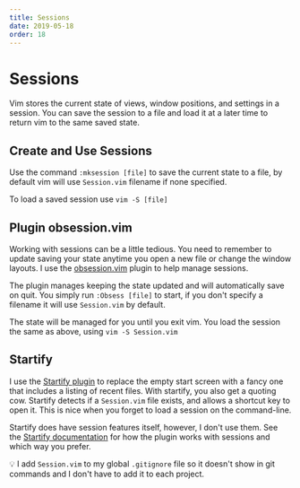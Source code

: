```yaml
---
title: Sessions
date: 2019-05-18
order: 18
---
```


# Sessions

Vim stores the current state of views, window positions, and settings in a session. You can save the session to a file and load it at a later time to return vim to the same saved state.

## Create and Use Sessions

Use the command `:mksession [file]` to save the current state to a file, by default vim will use `Session.vim` filename if none specified.

To load a saved session use `vim -S [file]`

## Plugin obsession.vim

Working with sessions can be a little tedious. You need to remember to update saving your state anytime you open a new file or change the window layouts. I use the [obsession.vim](https://github.com/tpope/vim-obsession) plugin to help manage sessions.

The plugin manages keeping the state updated and will automatically save on quit. You simply run `:Obsess [file]` to start, if you don't specify a filename it will use `Session.vim` by default.

The state will be managed for you until you exit vim. You load the session the same as above, using `vim -S Session.vim`

## Startify

I use the [Startify plugin](https://github.com/mhinz/vim-startify) to replace the empty start screen with a fancy one that includes a listing of recent files.  <span class="sidenote">With startify, you also get a quoting cow.</span> Startify detects if a `Session.vim` file exists, and allows a shortcut key to open it. This is nice when you forget to load a session on the command-line.

Startify does have session features itself, however, I don't use them.  See the [Startify documentation](https://github.com/mhinz/vim-startify/wiki/Plugin-features-in-detail#easy-session-handling) for how the plugin works with sessions and which way you prefer.

<span class="tip">💡</span> I add `Session.vim` to my global `.gitignore` file so it doesn't show in git commands and I don't have to add it to each project.
